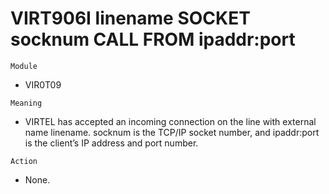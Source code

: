 # VIRT906I linename SOCKET socknum CALL FROM ipaddr:port

`Module`
- VIR0T09

`Meaning`
- VIRTEL has accepted an incoming connection on the line with external name linename. socknum is the TCP/IP socket number, and ipaddr:port is the client’s IP address and port number.

`Action`
- None.
